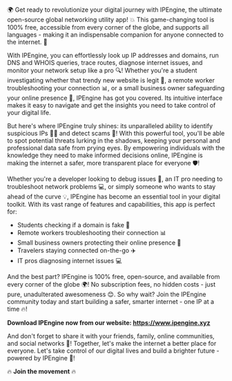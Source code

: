 🌍 Get ready to revolutionize your digital journey with IPEngine, the ultimate open-source global networking utility app! 💥 This game-changing tool is 100% free, accessible from every corner of the globe, and supports all languages - making it an indispensable companion for anyone connected to the internet. 📡

With IPEngine, you can effortlessly look up IP addresses and domains, run DNS and WHOIS queries, trace routes, diagnose internet issues, and monitor your network setup like a pro 🔍! Whether you're a student investigating whether that trendy new website is legit 👀, a remote worker troubleshooting your connection 📊, or a small business owner safeguarding your online presence 💼, IPEngine has got you covered. Its intuitive interface makes it easy to navigate and get the insights you need to take control of your digital life.

But here's where IPEngine truly shines: its unparalleled ability to identify suspicious IPs 🕵️‍♀️ and detect scams 💸! With this powerful tool, you'll be able to spot potential threats lurking in the shadows, keeping your personal and professional data safe from prying eyes. By empowering individuals with the knowledge they need to make informed decisions online, IPEngine is making the internet a safer, more transparent place for everyone 🛡️!

Whether you're a developer looking to debug issues 🔧, an IT pro needing to troubleshoot network problems 💻, or simply someone who wants to stay ahead of the curve 💡, IPEngine has become an essential tool in your digital toolkit. With its vast range of features and capabilities, this app is perfect for:

* Students checking if a domain is fake 👀
* Remote workers troubleshooting their connection 📊
* Small business owners protecting their online presence 💼
* Travelers staying connected on-the-go ✈️
* IT pros diagnosing internet issues 💻

And the best part? IPEngine is 100% free, open-source, and available from every corner of the globe 🌍! No subscription fees, no hidden costs - just pure, unadulterated awesomeness 😊. So why wait? Join the IPEngine community today and start building a safer, smarter internet - one IP at a time 🔥!

**Download IPEngine now from our website: https://www.ipengine.xyz**

And don't forget to share it with your friends, family, online communities, and social networks 📱! Together, let's make the internet a better place for everyone. Let's take control of our digital lives and build a brighter future - powered by IPEngine 💫!

🔥 **Join the movement** 🔥